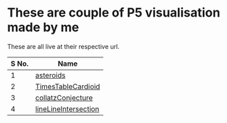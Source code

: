 # These are couple of P5 visualisation made  by me

These are all live at their  respective url.

| S No. | Name                                                                                       |
| ----- | ------------------------------------------------------------------------------------------ |
| 1     | [asteroids](https://techishant.github.io/p5-visualisations/asteroids)                       |
| 2     | [TimesTableCardioid](https://techishant.github.io/p5-visualisations/TimesTableCardioid)     |
| 3     | [collatzConjecture](https://techishant.github.io/p5-visualisations/collatzConjecture)       |
| 4     | [lineLineIntersection](https://techishant.github.io/p5-visualisations/lineLineIntersection) |
